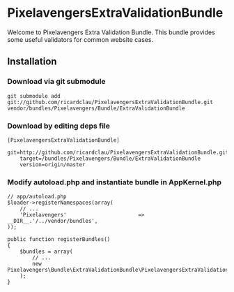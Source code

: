 PixelavengersExtraValidationBundle
=================================

Welcome to Pixelavengers Extra Validation Bundle.
This bundle provides some useful validators for common website cases.

Installation
---------------

### Download via git submodule

    git submodule add git://github.com/ricardclau/PixelavengersExtraValidationBundle.git vendor/bundles/Pixelavengers/Bundle/ExtraValidationBundle

### Download by editing deps file

    [PixelavengersExtraValidationBundle]
        git=http://github.com/ricardclau/PixelavengersExtraValidationBundle.git
        target=/bundles/Pixelavengers/Bundle/ExtraValidationBundle
        version=origin/master

### Modify autoload.php and instantiate bundle in AppKernel.php


    // app/autoload.php
    $loader->registerNamespaces(array(
        // ...
        'Pixelavengers'                       => __DIR__.'/../vendor/bundles',
    ));

    public function registerBundles()
    {
        $bundles = array(
            // ...
            new Pixelavengers\Bundle\ExtraValidationBundle\PixelavengersExtraValidationBundle(),
        );
    }
